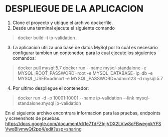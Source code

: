 
# DESPLIEGUE DE LA APLICACION

1. Clone el proyecto y ubique el archivo dockerfile.
2. Desde una terminal ejecute el siguiente comando 
  > docker build -t ip-validation .
3. La aplicacion utiliza una base de datos MySql por lo cual es necesario configurar tambien un contenedor, para lo cual ejecute los siguientes comandos:
  > docker pull mysql:5.7
  > docker run --name mysql-standalone -e MYSQL_ROOT_PASSWORD=root -e MYSQL_DATABASE=ip_db -e MYSQL_USER=admin1 -e MYSQL_PASSWORD=admin123 -d mysql:5.7
4. Por ultimo despliegue el contenedor:
  > docker run -d -p 10001:10001 --name ip-validation --link mysql-standalone:mysql ip-validation

En el siguiente archivo encontrara informacion para las pruebas, endpoints y screenshots de pruebas. 
https://docs.google.com/document/d/1e7TdFZIqjVDX2LVlw8cFBwegpkYFSVwoBIvmwQt2pp4/edit?usp=sharing
